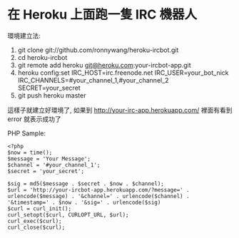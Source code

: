 在 Heroku 上面跑一隻 IRC 機器人
===============================

環境建立法:

1.  git clone git://github.com/ronnywang/heroku-ircbot.git
2.  cd heroku-ircbot
3.  git remote add heroku git@heroku.com:your-ircbot-app.git
4.  heroku config:set IRC\_HOST=irc.freenode.net IRC\_USER=your\_bot\_nick IRC\_CHANNELS=#your\_channel\_1,#your\_channel\_2 SECRET=your\_secret
3.  git push heroku master

這樣子就建立好環境了, 如果到 http://your-irc-app.herokuapp.com/ 裡面有看到 error 就表示成功了

PHP Sample:
    
    <?php
    $now = time();
    $message = 'Your Message';
    $channel = '#your_channel_1';
    $secret = 'your_secret';

    $sig = md5($message . $secret . $now . $channel);
    $url = 'http://your-ircbot-app.herokuapp.com/?message=' . urlencode($message) . '&channel=' . urlencode($channel) . '&timestamp=' . $now . '&sig=' . urlencode($sig)
    $curl = curl_init();
    curl_setopt($curl, CURLOPT_URL, $url);
    curl_exec($curl);
    curl_close($curl);
